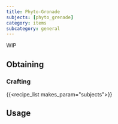 ```yaml
---
title: Phyto-Gronade
subjects: [phyto_grenade]
category: items
subcategory: general
---
```


WIP

Obtaining
---------

### Crafting
{{<recipe_list makes_param="subjects">}}

Usage
-----

